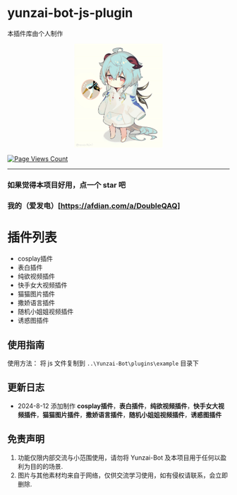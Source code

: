 # yunzai-bot-js-plugin
本插件库由个人制作
<p align="center">
  <a href="https://github.com/DoublexQAQ/">
    <img width="200" src="https://raw.githubusercontent.com/MuXia-0326/YunzaiBotJsPluginMuXia/master/readme/project_logo.png">
  </a>
</p>


</div>


[![Page Views Count](https://badges.toozhao.com/badges/01J532W0PRBBYEANY0Q6VKD6FP/green.svg)](https://badges.toozhao.com/stats/01J532W0PRBBYEANY0Q6VKD6FP "Get your own page views count badge on badges.toozhao.com")

---

### 如果觉得本项目好用，点一个 star 吧
### 我的（爱发电）[https://afdian.com/a/DoubleQAQ]



# 插件列表
- cosplay插件
- 表白插件
- 纯欲视频插件
- 快手女大视频插件
- 猫猫图片插件
- 撒娇语言插件
- 随机小姐姐视频插件
- 诱惑图插件

## 使用指南
使用方法：
将  js 文件复制到 `..\Yunzai-Bot\plugins\example` 目录下
   
## 更新日志
- 2024-8-12 添加制作
**cosplay插件**，**表白插件**，**纯欲视频插件**，**快手女大视频插件**，**猫猫图片插件**，**撒娇语言插件**，**随机小姐姐视频插件**，**诱惑图插件**


## 免责声明

1. 功能仅限内部交流与小范围使用，请勿将 Yunzai-Bot 及本项目用于任何以盈利为目的的场景.
2. 图片与其他素材均来自于网络，仅供交流学习使用，如有侵权请联系，会立即删除.

